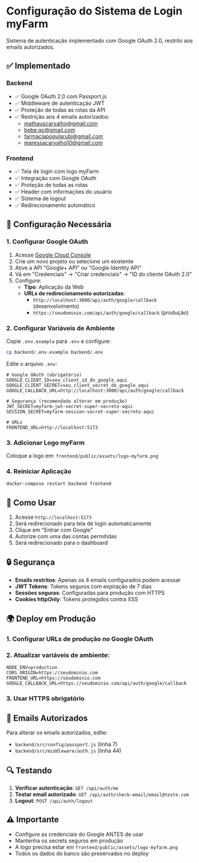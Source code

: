 # Configuração do Sistema de Login myFarm

Sistema de autenticação implementado com Google OAuth 2.0, restrito aos emails autorizados.

## ✅ Implementado

### Backend
- ✅ Google OAuth 2.0 com Passport.js
- ✅ Middleware de autenticação JWT
- ✅ Proteção de todas as rotas da API
- ✅ Restrição aos 4 emails autorizados:
  - mathauscarvalho@gmail.com
  - bebe.qc@gmail.com
  - farmaciapopularubj@gmail.com
  - maressacarvalho10@gmail.com

### Frontend
- ✅ Tela de login com logo myFarm
- ✅ Integração com Google OAuth
- ✅ Proteção de todas as rotas
- ✅ Header com informações do usuário
- ✅ Sistema de logout
- ✅ Redirecionamento automático

## 🔧 Configuração Necessária

### 1. Configurar Google OAuth

1. Acesse [Google Cloud Console](https://console.cloud.google.com/)
2. Crie um novo projeto ou selecione um existente
3. Ative a API "Google+ API" ou "Google Identity API"
4. Vá em "Credenciais" → "Criar credenciais" → "ID do cliente OAuth 2.0"
5. Configure:
   - **Tipo**: Aplicação da Web
   - **URLs de redirecionamento autorizadas**:
     - `http://localhost:3000/api/auth/google/callback` (desenvolvimento)
     - `https://seudominio.com/api/auth/google/callback` (produção)

### 2. Configurar Variáveis de Ambiente

Copie `.env.example` para `.env` e configure:

```bash
cp backend/.env.example backend/.env
```

Edite o arquivo `.env`:

```env
# Google OAuth (obrigatório)
GOOGLE_CLIENT_ID=seu_client_id_do_google_aqui
GOOGLE_CLIENT_SECRET=seu_client_secret_do_google_aqui
GOOGLE_CALLBACK_URL=http://localhost:3000/api/auth/google/callback

# Segurança (recomendado alterar em produção)
JWT_SECRET=myfarm-jwt-secret-super-secreto-aqui
SESSION_SECRET=myfarm-session-secret-super-secreto-aqui

# URLs
FRONTEND_URL=http://localhost:5173
```

### 3. Adicionar Logo myFarm

Coloque a logo em: `frontend/public/assets/logo-myfarm.png`

### 4. Reiniciar Aplicação

```bash
docker-compose restart backend frontend
```

## 🚀 Como Usar

1. Acesse `http://localhost:5173`
2. Será redirecionado para tela de login automaticamente
3. Clique em "Entrar com Google"
4. Autorize com uma das contas permitidas
5. Será redirecionado para o dashboard

## 🔒 Segurança

- **Emails restritos**: Apenas os 4 emails configurados podem acessar
- **JWT Tokens**: Tokens seguros com expiração de 7 dias
- **Sessões seguras**: Configuradas para produção com HTTPS
- **Cookies httpOnly**: Tokens protegidos contra XSS

## 🌍 Deploy em Produção

### 1. Configurar URLs de produção no Google OAuth
### 2. Atualizar variáveis de ambiente:
```env
NODE_ENV=production
CORS_ORIGIN=https://seudominio.com
FRONTEND_URL=https://seudominio.com
GOOGLE_CALLBACK_URL=https://seudominio.com/api/auth/google/callback
```

### 3. Usar HTTPS obrigatório

## 📝 Emails Autorizados

Para alterar os emails autorizados, edite:
- `backend/src/config/passport.js` (linha 7)
- `backend/src/middleware/auth.js` (linha 44)

## 🔍 Testando

1. **Verificar autenticação**: `GET /api/auth/me`
2. **Testar email autorizado**: `GET /api/auth/check-email/email@teste.com`
3. **Logout**: `POST /api/auth/logout`

## ⚠️ Importante

- Configure as credenciais do Google ANTES de usar
- Mantenha os secrets seguros em produção
- A logo precisa estar em `frontend/public/assets/logo-myfarm.png`
- Todos os dados do banco são preservados no deploy